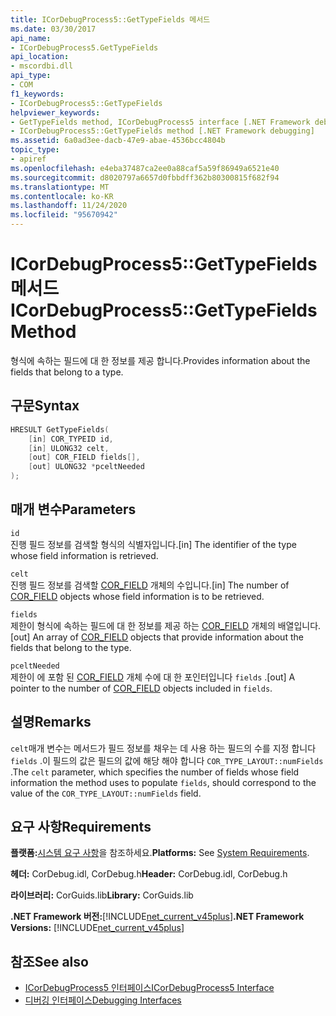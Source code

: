 ```yaml
---
title: ICorDebugProcess5::GetTypeFields 메서드
ms.date: 03/30/2017
api_name:
- ICorDebugProcess5.GetTypeFields
api_location:
- mscordbi.dll
api_type:
- COM
f1_keywords:
- ICorDebugProcess5::GetTypeFields
helpviewer_keywords:
- GetTypeFields method, ICorDebugProcess5 interface [.NET Framework debugging]
- ICorDebugProcess5::GetTypeFields method [.NET Framework debugging]
ms.assetid: 6a0ad3ee-dacb-47e9-abae-4536bcc4804b
topic_type:
- apiref
ms.openlocfilehash: e4eba37487ca2ee0a88caf5a59f86949a6521e40
ms.sourcegitcommit: d8020797a6657d0fbbdff362b80300815f682f94
ms.translationtype: MT
ms.contentlocale: ko-KR
ms.lasthandoff: 11/24/2020
ms.locfileid: "95670942"
---
```

# <a name="icordebugprocess5gettypefields-method"></a><span data-ttu-id="c8729-102">ICorDebugProcess5::GetTypeFields 메서드</span><span class="sxs-lookup"><span data-stu-id="c8729-102">ICorDebugProcess5::GetTypeFields Method</span></span>

<span data-ttu-id="c8729-103">형식에 속하는 필드에 대 한 정보를 제공 합니다.</span><span class="sxs-lookup"><span data-stu-id="c8729-103">Provides information about the fields that belong to a type.</span></span>  
  
## <a name="syntax"></a><span data-ttu-id="c8729-104">구문</span><span class="sxs-lookup"><span data-stu-id="c8729-104">Syntax</span></span>  
  
```cpp  
HRESULT GetTypeFields(  
    [in] COR_TYPEID id,  
    [in] ULONG32 celt,  
    [out] COR_FIELD fields[],
    [out] ULONG32 *pceltNeeded  
);  
```  
  
## <a name="parameters"></a><span data-ttu-id="c8729-105">매개 변수</span><span class="sxs-lookup"><span data-stu-id="c8729-105">Parameters</span></span>  

 `id`  
 <span data-ttu-id="c8729-106">진행 필드 정보를 검색할 형식의 식별자입니다.</span><span class="sxs-lookup"><span data-stu-id="c8729-106">[in] The identifier of the type whose field information is retrieved.</span></span>  
  
 `celt`  
 <span data-ttu-id="c8729-107">진행 필드 정보를 검색할 [COR_FIELD](cor-field-structure.md) 개체의 수입니다.</span><span class="sxs-lookup"><span data-stu-id="c8729-107">[in] The number of [COR_FIELD](cor-field-structure.md) objects whose field information is to be retrieved.</span></span>  
  
 `fields`  
 <span data-ttu-id="c8729-108">제한이 형식에 속하는 필드에 대 한 정보를 제공 하는 [COR_FIELD](cor-field-structure.md) 개체의 배열입니다.</span><span class="sxs-lookup"><span data-stu-id="c8729-108">[out] An array of [COR_FIELD](cor-field-structure.md) objects that provide information about the fields that belong to the type.</span></span>  
  
 `pceltNeeded`  
 <span data-ttu-id="c8729-109">제한이 에 포함 된 [COR_FIELD](cor-field-structure.md) 개체 수에 대 한 포인터입니다 `fields` .</span><span class="sxs-lookup"><span data-stu-id="c8729-109">[out] A pointer to the number of [COR_FIELD](cor-field-structure.md) objects included in `fields`.</span></span>  
  
## <a name="remarks"></a><span data-ttu-id="c8729-110">설명</span><span class="sxs-lookup"><span data-stu-id="c8729-110">Remarks</span></span>  

 <span data-ttu-id="c8729-111">`celt`매개 변수는 메서드가 필드 정보를 채우는 데 사용 하는 필드의 수를 지정 합니다 `fields` .이 필드의 값은 필드의 값에 해당 해야 합니다 `COR_TYPE_LAYOUT::numFields` .</span><span class="sxs-lookup"><span data-stu-id="c8729-111">The `celt` parameter, which specifies the number of fields whose field information the method uses to populate `fields`, should correspond to the value of the `COR_TYPE_LAYOUT::numFields` field.</span></span>  
  
## <a name="requirements"></a><span data-ttu-id="c8729-112">요구 사항</span><span class="sxs-lookup"><span data-stu-id="c8729-112">Requirements</span></span>  

 <span data-ttu-id="c8729-113">**플랫폼:**[시스템 요구 사항](../../get-started/system-requirements.md)을 참조하세요.</span><span class="sxs-lookup"><span data-stu-id="c8729-113">**Platforms:** See [System Requirements](../../get-started/system-requirements.md).</span></span>  
  
 <span data-ttu-id="c8729-114">**헤더:** CorDebug.idl, CorDebug.h</span><span class="sxs-lookup"><span data-stu-id="c8729-114">**Header:** CorDebug.idl, CorDebug.h</span></span>  
  
 <span data-ttu-id="c8729-115">**라이브러리:** CorGuids.lib</span><span class="sxs-lookup"><span data-stu-id="c8729-115">**Library:** CorGuids.lib</span></span>  
  
 <span data-ttu-id="c8729-116">**.NET Framework 버전:**[!INCLUDE[net_current_v45plus](../../../../includes/net-current-v45plus-md.md)]</span><span class="sxs-lookup"><span data-stu-id="c8729-116">**.NET Framework Versions:** [!INCLUDE[net_current_v45plus](../../../../includes/net-current-v45plus-md.md)]</span></span>  
  
## <a name="see-also"></a><span data-ttu-id="c8729-117">참조</span><span class="sxs-lookup"><span data-stu-id="c8729-117">See also</span></span>

- [<span data-ttu-id="c8729-118">ICorDebugProcess5 인터페이스</span><span class="sxs-lookup"><span data-stu-id="c8729-118">ICorDebugProcess5 Interface</span></span>](icordebugprocess5-interface.md)
- [<span data-ttu-id="c8729-119">디버깅 인터페이스</span><span class="sxs-lookup"><span data-stu-id="c8729-119">Debugging Interfaces</span></span>](debugging-interfaces.md)
